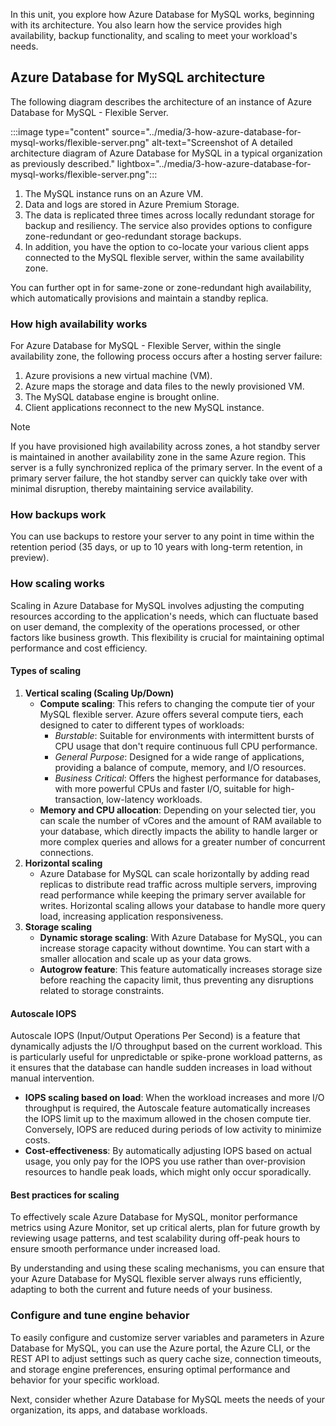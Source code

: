 In this unit, you explore how Azure Database for MySQL works, beginning with its architecture. You also learn how the service provides high availability, backup functionality, and scaling to meet your workload's needs.

## Azure Database for MySQL architecture

The following diagram describes the architecture of an instance of Azure Database for MySQL - Flexible Server.

:::image type="content" source="../media/3-how-azure-database-for-mysql-works/flexible-server.png" alt-text="Screenshot of A detailed architecture diagram of Azure Database for MySQL in a typical organization as previously described." lightbox="../media/3-how-azure-database-for-mysql-works/flexible-server.png":::

1. The MySQL instance runs on an Azure VM.
2. Data and logs are stored in Azure Premium Storage.
3. The data is replicated three times across locally redundant storage for backup and resiliency. The service also provides options to configure zone-redundant or geo-redundant storage backups.
4. In addition, you have the option to co-locate your various client apps connected to the MySQL flexible server, within the same availability zone.

You can further opt in for same-zone or zone-redundant high availability, which automatically provisions and maintain a standby replica.

### How high availability works

For Azure Database for MySQL - Flexible Server, within the single availability zone, the following process occurs after a hosting server failure:

1. Azure provisions a new virtual machine (VM).
2. Azure maps the storage and data files to the newly provisioned VM.
3. The MySQL database engine is brought online.
4. Client applications reconnect to the new MySQL instance.

> [!NOTE]  
> If you have provisioned high availability across zones, a hot standby server is maintained in another availability zone in the same Azure region. This server is a fully synchronized replica of the primary server. In the event of a primary server failure, the hot standby server can quickly take over with minimal disruption, thereby maintaining service availability.

### How backups work

You can use backups to restore your server to any point in time within the retention period (35 days, or up to 10 years with long-term retention, in preview).

### How scaling works

Scaling in Azure Database for MySQL involves adjusting the computing resources according to the application's needs, which can fluctuate based on user demand, the complexity of the operations processed, or other factors like business growth. This flexibility is crucial for maintaining optimal performance and cost efficiency.

#### Types of scaling

1. **Vertical scaling (Scaling Up/Down)**
    - **Compute scaling**: This refers to changing the compute tier of your MySQL flexible server. Azure offers several compute tiers, each designed to cater to different types of workloads:
        - *Burstable*: Suitable for environments with intermittent bursts of CPU usage that don't require continuous full CPU performance.
        - *General Purpose*: Designed for a wide range of applications, providing a balance of compute, memory, and I/O resources.
        - *Business Critical*: Offers the highest performance for databases, with more powerful CPUs and faster I/O, suitable for high-transaction, low-latency workloads.
    - **Memory and CPU allocation**: Depending on your selected tier, you can scale the number of vCores and the amount of RAM available to your database, which directly impacts the ability to handle larger or more complex queries and allows for a greater number of concurrent connections.
2. **Horizontal scaling**
    - Azure Database for MySQL can scale horizontally by adding read replicas to distribute read traffic across multiple servers, improving read performance while keeping the primary server available for writes. Horizontal scaling allows your database to handle more query load, increasing application responsiveness.
3. **Storage scaling**
    - **Dynamic storage scaling**: With  Azure Database for MySQL, you can  increase storage capacity without downtime. You can start with a smaller allocation and scale up as your data grows.
    - **Autogrow feature**: This feature automatically increases storage size before reaching the capacity limit, thus preventing any disruptions related to storage constraints.

#### Autoscale IOPS

Autoscale IOPS (Input/Output Operations Per Second) is a feature that dynamically adjusts the I/O throughput based on the current workload. This is particularly useful for unpredictable or spike-prone workload patterns, as it ensures that the database can handle sudden increases in load without manual intervention.

- **IOPS scaling based on load**: When the workload increases and more I/O throughput is required, the Autoscale feature automatically increases the IOPS limit up to the maximum allowed in the chosen compute tier. Conversely, IOPS are reduced during periods of low activity to minimize costs.
- **Cost-effectiveness**: By automatically adjusting IOPS based on actual usage, you only pay for the IOPS you use rather than over-provision resources to handle peak loads, which might only occur sporadically.

#### Best practices for scaling

To effectively scale Azure Database for MySQL, monitor performance metrics using Azure Monitor, set up critical alerts, plan for future growth by reviewing usage patterns, and test scalability during off-peak hours to ensure smooth performance under increased load.

By understanding and using these scaling mechanisms, you can ensure that your Azure Database for MySQL flexible server always runs efficiently, adapting to both the current and future needs of your business.

### Configure and tune engine behavior

To easily configure and customize server variables and parameters in Azure Database for MySQL, you can use the Azure portal, the Azure CLI, or the REST API to adjust settings such as query cache size, connection timeouts, and storage engine preferences, ensuring optimal performance and behavior for your specific workload.

Next, consider whether Azure Database for MySQL meets the needs of your organization, its apps, and database workloads.
